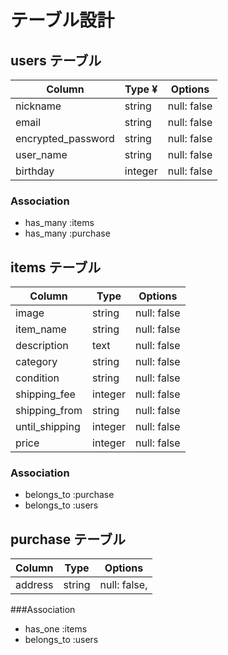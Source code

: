 # テーブル設計

## users テーブル

| Column              | Type   ¥ | Options     |
| ------------------  | ------  | ----------- |
| nickname            | string  | null: false |
| email               | string  | null: false |
| encrypted_password  | string  | null: false |
| user_name           | string  | null: false |
| birthday            | integer | null: false |

### Association

- has_many :items
- has_many :purchase


## items テーブル

| Column          | Type     | Options     |
| ------          | -------  | ----------- |
| image           | string   | null: false |
| item_name       | string   | null: false |
| description     | text     | null: false |
| category        | string   | null: false |
| condition       | string   | null: false |
| shipping_fee    | integer  | null: false |
| shipping_from   | string   | null: false |
| until_shipping  | integer  | null: false |
| price           | integer  | null: false |


### Association

- belongs_to :purchase
- belongs_to :users


## purchase テーブル

| Column  | Type       | Options      |
| ------  | ---------- | ------------ |
| address | string     | null: false, |

###Association

- has_one :items
- belongs_to :users